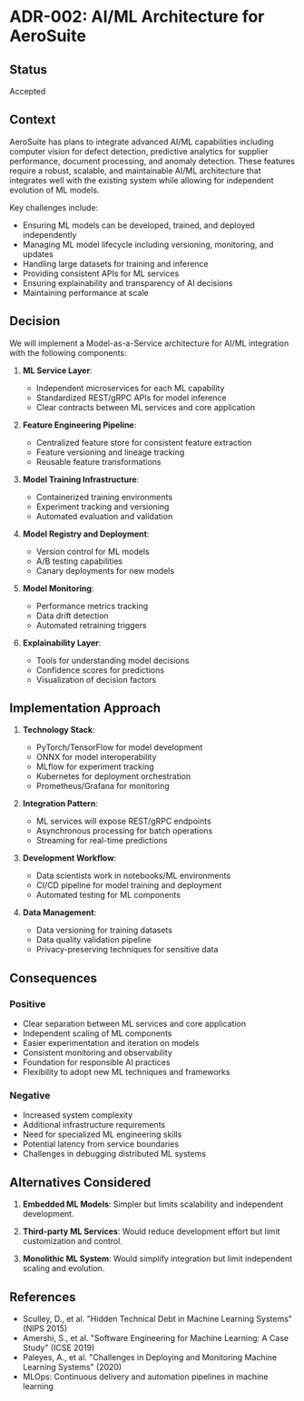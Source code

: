 # ADR-002: AI/ML Architecture for AeroSuite

## Status

Accepted

## Context

AeroSuite has plans to integrate advanced AI/ML capabilities including computer vision for defect
detection, predictive analytics for supplier performance, document processing, and anomaly
detection. These features require a robust, scalable, and maintainable AI/ML architecture that
integrates well with the existing system while allowing for independent evolution of ML models.

Key challenges include:
- Ensuring ML models can be developed, trained, and deployed independently
- Managing ML model lifecycle including versioning, monitoring, and updates
- Handling large datasets for training and inference
- Providing consistent APIs for ML services
- Ensuring explainability and transparency of AI decisions
- Maintaining performance at scale

## Decision

We will implement a Model-as-a-Service architecture for AI/ML integration with the following
components:

1. __ML Service Layer__:
   - Independent microservices for each ML capability
   - Standardized REST/gRPC APIs for model inference
   - Clear contracts between ML services and core application

2. __Feature Engineering Pipeline__:
   - Centralized feature store for consistent feature extraction
   - Feature versioning and lineage tracking
   - Reusable feature transformations

3. __Model Training Infrastructure__:
   - Containerized training environments
   - Experiment tracking and versioning
   - Automated evaluation and validation

4. __Model Registry and Deployment__:
   - Version control for ML models
   - A/B testing capabilities
   - Canary deployments for new models

5. __Model Monitoring__:
   - Performance metrics tracking
   - Data drift detection
   - Automated retraining triggers

6. __Explainability Layer__:
   - Tools for understanding model decisions
   - Confidence scores for predictions
   - Visualization of decision factors

## Implementation Approach

1. __Technology Stack__:
   - PyTorch/TensorFlow for model development
   - ONNX for model interoperability
   - MLflow for experiment tracking
   - Kubernetes for deployment orchestration
   - Prometheus/Grafana for monitoring

2. __Integration Pattern__:
   - ML services will expose REST/gRPC endpoints
   - Asynchronous processing for batch operations
   - Streaming for real-time predictions

3. __Development Workflow__:
   - Data scientists work in notebooks/ML environments
   - CI/CD pipeline for model training and deployment
   - Automated testing for ML components

4. __Data Management__:
   - Data versioning for training datasets
   - Data quality validation pipeline
   - Privacy-preserving techniques for sensitive data

## Consequences

### Positive

- Clear separation between ML services and core application
- Independent scaling of ML components
- Easier experimentation and iteration on models
- Consistent monitoring and observability
- Foundation for responsible AI practices
- Flexibility to adopt new ML techniques and frameworks

### Negative

- Increased system complexity
- Additional infrastructure requirements
- Need for specialized ML engineering skills
- Potential latency from service boundaries
- Challenges in debugging distributed ML systems

## Alternatives Considered

1. __Embedded ML Models__: Simpler but limits scalability and independent development.

2. __Third-party ML Services__: Would reduce development effort but limit customization and control.

3. __Monolithic ML System__: Would simplify integration but limit independent scaling and evolution.

## References

- Sculley, D., et al. "Hidden Technical Debt in Machine Learning Systems" (NIPS 2015)
- Amershi, S., et al. "Software Engineering for Machine Learning: A Case Study" (ICSE 2019)
- Paleyes, A., et al. "Challenges in Deploying and Monitoring Machine Learning Systems" (2020)
- MLOps: Continuous delivery and automation pipelines in machine learning
